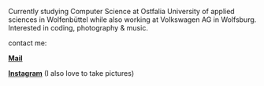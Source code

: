 Currently studying Computer Science at Ostfalia University of applied sciences in Wolfenbüttel while also working at Volkswagen AG in Wolfsburg.
Interested in coding, photography & music.

contact me:

**[Mail](mailto:l.silberstein@ostfalia.de)**

**[Instagram](https://www.instagram.com/linusmagplina/)** (I also love to take pictures)

<!--
**lsilberstein/lsilberstein** is a ✨ _special_ ✨ repository because its `README.md` (this file) appears on your GitHub profile.

Here are some ideas to get you started:

- 🔭 I’m currently working on ...
- 🌱 I’m currently learning ...
- 👯 I’m looking to collaborate on ...
- 🤔 I’m looking for help with ...
- 💬 Ask me about ...
- 📫 How to reach me: ...
- 😄 Pronouns: ...
- ⚡ Fun fact: ...
-->
